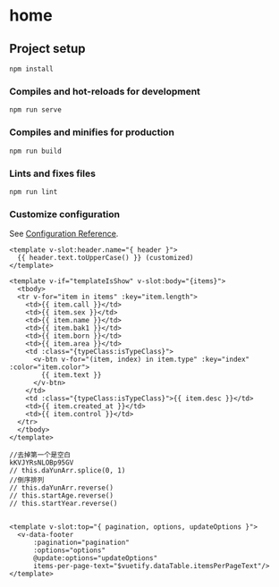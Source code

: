 # home

## Project setup
```
npm install
```

### Compiles and hot-reloads for development
```
npm run serve
```

### Compiles and minifies for production
```
npm run build
```

### Lints and fixes files
```
npm run lint
```

### Customize configuration
See [Configuration Reference](https://cli.vuejs.org/config/).


````
<template v-slot:header.name="{ header }">
  {{ header.text.toUpperCase() }} (customized)
</template>

<template v-if="templateIsShow" v-slot:body="{items}">
  <tbody>
  <tr v-for="item in items" :key="item.length">
    <td>{{ item.call }}</td>
    <td>{{ item.sex }}</td>
    <td>{{ item.name }}</td>
    <td>{{ item.bak1 }}</td>
    <td>{{ item.born }}</td>
    <td>{{ item.area }}</td>
    <td :class="{typeClass:isTypeClass}">
      <v-btn v-for="(item, index) in item.type" :key="index" :color="item.color">
        {{ item.text }}
      </v-btn>
    </td>
    <td :class="{typeClass:isTypeClass}">{{ item.desc }}</td>
    <td>{{ item.created_at }}</td>
    <td>{{ item.control }}</td>
  </tr>
  </tbody>
</template>
````
    //去掉第一个是空白
    kKVJYRsNLOBp95GV
    // this.daYunArr.splice(0, 1)
    //倒序排列
    // this.daYunArr.reverse()
    // this.startAge.reverse()
    // this.startYear.reverse()
````

<template v-slot:top="{ pagination, options, updateOptions }">
  <v-data-footer
      :pagination="pagination"
      :options="options"
      @update:options="updateOptions"
      items-per-page-text="$vuetify.dataTable.itemsPerPageText"/>
</template>
````